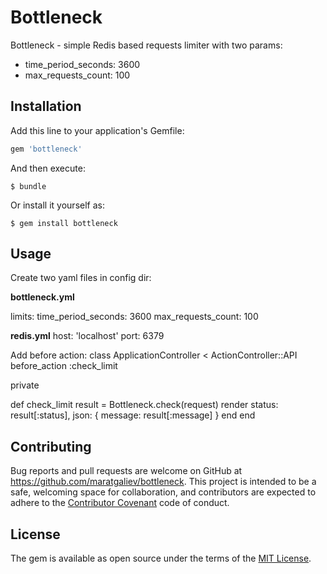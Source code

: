 # Bottleneck

Bottleneck - simple Redis based requests limiter with two params:

*  time_period_seconds: 3600
*  max_requests_count: 100

## Installation

Add this line to your application's Gemfile:

```ruby
gem 'bottleneck'
```

And then execute:

    $ bundle

Or install it yourself as:

    $ gem install bottleneck

## Usage

Create two yaml files in config dir:

**bottleneck.yml**

limits:
  time_period_seconds: 3600
  max_requests_count: 100

**redis.yml**
host: 'localhost'
port: 6379

Add before action:
class ApplicationController < ActionController::API
  before_action :check_limit

  private

  def check_limit
    result = Bottleneck.check(request)
    render status: result[:status], json: { message: result[:message] }
  end
end

## Contributing

Bug reports and pull requests are welcome on GitHub at https://github.com/maratgaliev/bottleneck. This project is intended to be a safe, welcoming space for collaboration, and contributors are expected to adhere to the [Contributor Covenant](http://contributor-covenant.org) code of conduct.

## License

The gem is available as open source under the terms of the [MIT License](https://opensource.org/licenses/MIT).
